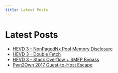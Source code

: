 ```yaml
---
title: Latest Posts
---
```


# Latest Posts

- [HEVD 3 - NonPagedNx Pool Memory Disclosure](/Posts/2022/2022-06-11-HEVD3-MemoryDisclosure/)
- [HEVD 3 - Double Fetch](/Posts/2022/2022-05-21-HEVD3-DoubleFetch/)
- [HEVD 3 - Stack Overflow + SMEP Bypass](/Posts/2022/2022-05-14-HEVD3-StackOverflow/)
- [Pwn2Own 2017 Guest-to-Host Escape](/Posts/2021/2021-11-13-Pwn2Own-2017-Guest-Host-Escape/)